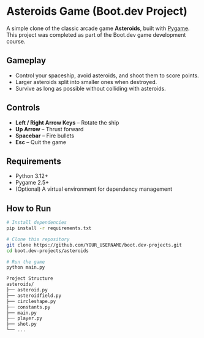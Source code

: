 # Asteroids Game (Boot.dev Project)

A simple clone of the classic arcade game **Asteroids**, built with [Pygame](https://www.pygame.org/).  
This project was completed as part of the Boot.dev game development course.

## Gameplay
- Control your spaceship, avoid asteroids, and shoot them to score points.
- Larger asteroids split into smaller ones when destroyed.
- Survive as long as possible without colliding with asteroids.

## Controls
- **Left / Right Arrow Keys** – Rotate the ship
- **Up Arrow** – Thrust forward
- **Spacebar** – Fire bullets
- **Esc** – Quit the game

## Requirements
- Python 3.12+
- Pygame 2.5+
- (Optional) A virtual environment for dependency management

## How to Run
```bash
# Install dependencies
pip install -r requirements.txt

# Clone this repository
git clone https://github.com/YOUR_USERNAME/boot.dev-projects.git
cd boot.dev-projects/asteroids

# Run the game
python main.py

Project Structure
asteroids/
├── asteroid.py
├── asteroidfield.py
├── circleshape.py
├── constants.py
├── main.py
├── player.py
├── shot.py
└── ...
